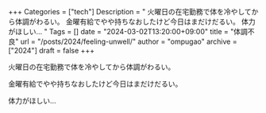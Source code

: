 +++
Categories = ["tech"]
Description = " 火曜日の在宅勤務で体を冷やしてから体調がわるい。  金曜有給でやや持ちなおしたけど今日はまだけだるい。  体力がほしい… "
Tags = []
date = "2024-03-02T13:20:00+09:00"
title = "体調不良"
url = "/posts/2024/feeling-unwell/"
author = "ompugao"
archive = ["2024"]
draft = false
+++

<body>
<p>火曜日の在宅勤務で体を冷やしてから体調がわるい。</p>

<p>金曜有給でやや持ちなおしたけど今日はまだけだるい。</p>

<p>体力がほしい…</p>
</body>

